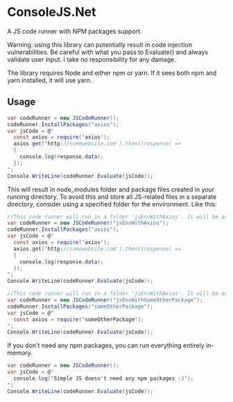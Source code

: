 # ConsoleJS.Net
A JS code runner with NPM packages support.

Warning: using this library can potentially result in code injection vulnerabilities. Be careful with what you pass to Evaluate() and always validate user input.
I take no responsibility for any damage.

The library requires Node and either npm or yarn. If it sees both npm and yarn installed, it will use yarn.

## Usage
```cs
var codeRunner = new JSCodeRunner();
codeRunner.InstallPackages("axios");
var jsCode = @"
  const axios = require('axios');
  axios.get('http://somewebsite.com').then((response) => 
  {
    console.log(response.data);
  });
";
Console.WriteLine(codeRunner.Evaluate(jsCode));
```
This will result in node_modules folder and package files created in your running directory.
To avoid this and store all JS-related files in a separate directory, consider using a specified folder for the environment.
Like this:
```cs
//This code runner will run in a folder 'jsEnvWithAxios'. It will be automatically created and populated if it doesnt exist.
var codeRunner = new JSCodeRunner("jsEnvWithAxios");
codeRunner.InstallPackages("axios");
var jsCode = @"
  const axios = require('axios');
  axios.get('http://somewebsite.com').then((response) => 
  {
    console.log(response.data);
  });
";
Console.WriteLine(codeRunner.Evaluate(jsCode));

//This code runner will run in a folder 'jsEnvWithAxios'. It will be automatically created and populated if it doesnt exist.
var codeRunner = new JSCodeRunner("jsEnvWithSomeOtherPackage");
codeRunner.InstallPackages("someOtherPackage");
var jsCode = @"
  const axios = require('someOtherPackage');
";
Console.WriteLine(codeRunner.Evaluate(jsCode));
```

If you don't need any npm packages, you can run everything entirely in-memory.
```cs
var codeRunner = new JSCodeRunner();
var jsCode = @"
  console.log('Simple JS doesn't need any npm packages :3');
";
Console.WriteLine(codeRunner.Evaluate(jsCode));
```
